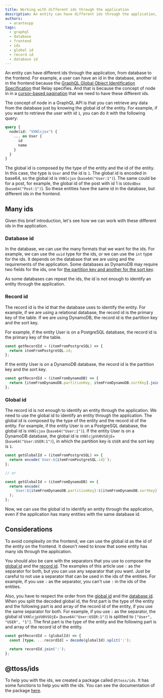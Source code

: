 ```yaml
---
title: Working with different ids through the application
description: An entity can have different ids through the application, from database to the frontend. For example, a user can have an id in the database, another id in the frontend because the GraphQL Global Object Identification Specification that Relay specifies.
authors:
  - arantespp
tags:
  - graphql
  - database
  - frontend
  - ids
  - global id
  - record id
  - database id
---
```


An entity can have different ids through the application, from database to the frontend. For example, a user can have an id in the database, another id in the frontend because the [GraphQL Global Object Identification Specification](https://relay.dev/graphql/objectidentification.htm) that Relay specifies. And that is because the concept of node in in a [cursor-based pagination](https://graphql.org/learn/pagination/) that we need to have these different ids.

<!-- truncate -->

The concept of node in a GraphQL API is that you can retrieve any data from the database just by knowing the global id of the entity. For example, if you want to retrieve the user with id `1`, you can do it with the following query:

```graphql
query {
  node(id: "VXNlcjox") {
    ... on User {
      id
      name
    }
  }
}
```

The global id is composed by the type of the entity and the id of the entity. In this case, the type is `User` and the id is `1`. The global id is encoded in base64, so the global id is `VXNlcjox` (`base64("User:1")`). The same could be for a post, for example, the global id of the post with id 1 is `UG9zdDox` (`base64("Post:1")`). So these entities have the same id in the database, but different ids in the frontend.

## Many ids

Given this brief introduction, let's see how we can work with these different ids in the application.

### Database id

In the database, we can use the many formats that we want for the ids. For example, we can use the `uuid` type for the ids, or we can use the `int` type for the ids. It depends on the database that we are using and the requirements of the application. Some databases as DynamoDB may require two fields for the ids, one for [the partition key and another for the sort key](https://docs.aws.amazon.com/amazondynamodb/latest/developerguide/HowItWorks.CoreComponents.html).

As some databases can repeat the ids, the id is not enough to identify an entity through the application.

### Record id

The record id is the id that the database uses to identify the entity. For example, if we are using a relational database, the record id is the primary key of the table. If we are using DynamoDB, the record id is the partition key and the sort key.

For example, if the entity User is on a PostgreSQL database, the record id is the primary key of the table.

```typescript
const getRecordId = (itemFromPostgreSQL) => {
  return itemFromPostgreSQL.id;
};
```

If the entity User is on a DynamoDB database, the record id is the partition key and the sort key.

```typescript
const getRecordId = (itemFromDynamoDB) => {
  return [itemFromDynamoDB.partitionKey, itemFromDynamoDB.sortKey].join(':');
};
```

### Global id

The record id is not enough to identify an entity through the application. We need to use the global id to identify an entity through the application. The global id is composed by the type of the entity and the record id of the entity. For example, if the entity User is on a PostgreSQL database, the global id is `VXNlcjox` (`base64("User:1")`). If the entity User is on a DynamoDB database, the global id is `VXNlcjpVU0VSOjE=` (`base64("User:USER:1")`), in which the partition key is `USER` and the sort key is `1`.

```typescript
const getGlobalId = (itemFromPostgreSQL) => {
  return encode(`User:${itemFromPostgreSQL.id}`);
};

// or

const getGlobalId = (itemFromDynamoDB) => {
  return encode(
    `User:${itemFromDynamoDB.partitionKey}:${itemFromDynamoDB.sortKey}`
  );
};
```

Now, we can use the global id to identify an entity through the application, even if the application has many entities with the same database id.

## Considerations

To avoid complexity on the frontend, we can use the global id as the id of the entity on the frontend. It doesn't need to know that some entity has many ids through the application.

You should also be care with the separators that you use to compose the [global id](#global-id) and the [record id](#record-id). The examples of this article use `:` as the separator for both, but you can use any separator that you want. Just be careful to not use a separator that can be used in the ids of the entities. For example, if you use `:` as the separator, you can't use `:` in the ids of the entities.

Also, you have to respect the order from the [global id](#global-id) and the [database id](#database-id). When you split the decoded global id, the first part is the type of the entity and the following part is and array of the record id of the entity, if you use the same separator for both. For example, if you use `:` as the separator, the global id `VXNlcjpVU0VSOjE=` (`base64("User:USER:1")`) is splitted to `["User", "USER", "1"]`. The first part is the type of the entity and the following part is and array of the record id of the entity.

```typescript
const getRecordId = (globalId) => {
  const [type, ...recordId] = decode(globalId).split(':');

  return recordId.join(':');
};
```

## @ttoss/ids

To help you with the ids, we created a package called `@ttoss/ids`. It has some functions to help you with the ids. You can see the documentation of the package [here](/docs/modules/packages/ids/).
